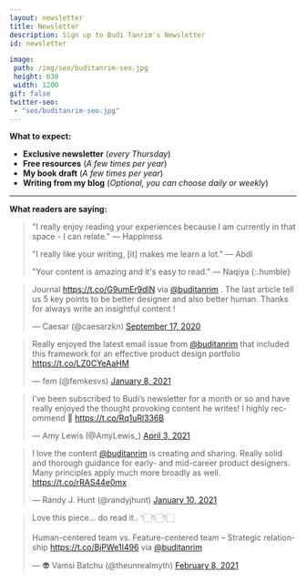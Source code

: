 ```yaml
---
layout: newsletter
title: Newsletter
description: Sign up to Budi Tanrim's Newsletter
id: newsletter

image:
 path: /img/seo/buditanrim-seo.jpg
 height: 630
 width: 1200
gif: false
twitter-seo:
 - "seo/buditanrim-seo.jpg"
---
```


**What to expect:**
- **Exclusive newsletter** (_every Thursday_)
- **Free resources** (_A few times per year_)
- **My book draft** (_A few times per year_)
- **Writing from my blog** (_Optional, you can choose daily or weekly_)


---

**What readers are saying:**


> "I really enjoy reading your experiences because I am currently in that space - I can relate." — Happiness
> 
> "I really like your writing, [it] makes me learn a lot." — Abdi
> 
> "Your content is amazing and it's easy to read." — Naqiya
{:.humble}

<blockquote class="twitter-tweet"><p lang="en" dir="ltr">Journal <a href="https://t.co/G9umEr9dlN">https://t.co/G9umEr9dlN</a> via <a href="https://twitter.com/buditanrim?ref_src=twsrc%5Etfw">@buditanrim</a> . The last article tell us 5 key points to be better designer and also better human. Thanks for always write an insightful content !</p>&mdash; Caesar (@caesarzkn) <a href="https://twitter.com/caesarzkn/status/1306488388262928384?ref_src=twsrc%5Etfw">September 17, 2020</a></blockquote> <script async src="https://platform.twitter.com/widgets.js" charset="utf-8"></script>
<blockquote class="twitter-tweet"><p lang="en" dir="ltr">Really enjoyed the latest email issue from <a href="https://twitter.com/buditanrim?ref_src=twsrc%5Etfw">@buditanrim</a> that included this framework for an effective product design portfolio <a href="https://t.co/LZ0CYeAaHM">https://t.co/LZ0CYeAaHM</a></p>&mdash; fem (@femkesvs) <a href="https://twitter.com/femkesvs/status/1347585365914300418?ref_src=twsrc%5Etfw">January 8, 2021</a></blockquote> 
<blockquote class="twitter-tweet"><p lang="en" dir="ltr">I’ve been subscribed to Budi’s newsletter for a month or so and have really enjoyed the thought provoking content he writes! I highly recommend 🌟 <a href="https://t.co/Rq1uRl336B">https://t.co/Rq1uRl336B</a></p>&mdash; Amy Lewis (@AmyLewis_) <a href="https://twitter.com/AmyLewis_/status/1378379219558920192?ref_src=twsrc%5Etfw">April 3, 2021</a></blockquote>

<blockquote class="twitter-tweet"><p lang="en" dir="ltr">I love the content <a href="https://twitter.com/buditanrim?ref_src=twsrc%5Etfw">@buditanrim</a> is creating and sharing. Really solid and thorough guidance for early- and mid-career product designers. Many principles apply much more broadly as well. <a href="https://t.co/rRAS44e0mx">https://t.co/rRAS44e0mx</a></p>&mdash; Randy J. Hunt (@randyjhunt) <a href="https://twitter.com/randyjhunt/status/1348123803524624384?ref_src=twsrc%5Etfw">January 10, 2021</a></blockquote> 

<blockquote class="twitter-tweet"><p lang="en" dir="ltr">Love this piece... do read it.. 👇🏻👇🏻👇🏻<br><br>Human-centered team vs. Feature-centered team – Strategic relationship <a href="https://t.co/BjPWe1I496">https://t.co/BjPWe1I496</a> via <a href="https://twitter.com/buditanrim?ref_src=twsrc%5Etfw">@buditanrim</a></p>&mdash; 👽 Vamsi Batchu (@theunrealmyth) <a href="https://twitter.com/theunrealmyth/status/1358796893128695811?ref_src=twsrc%5Etfw">February 8, 2021</a></blockquote> 


<br/>







